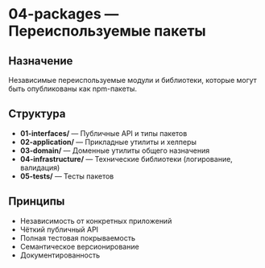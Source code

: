 # 04-packages — Переиспользуемые пакеты

## Назначение

Независимые переиспользуемые модули и библиотеки, которые могут быть опубликованы как npm-пакеты.

## Структура

- **01-interfaces/** — Публичные API и типы пакетов
- **02-application/** — Прикладные утилиты и хелперы
- **03-domain/** — Доменные утилиты общего назначения
- **04-infrastructure/** — Технические библиотеки (логирование, валидация)
- **05-tests/** — Тесты пакетов

## Принципы

- Независимость от конкретных приложений
- Чёткий публичный API
- Полная тестовая покрываемость
- Семантическое версионирование
- Документированность
